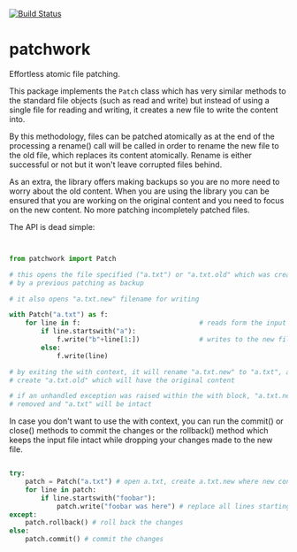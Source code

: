 [![Build Status](https://travis-ci.org/csernazs/patchwork.svg?branch=master)](https://travis-ci.org/csernazs/patchwork)

patchwork
=========

Effortless atomic file patching.

This package implements the `Patch` class which has very similar methods to
the standard file objects (such as read and write) but instead of using a
single file for reading and writing, it creates a new file to write the
content into.

By this methodology, files can be patched atomically as at the end of the
processing a rename() call will be called in order to rename the new file to
the old file, which replaces its content atomically.  Rename is either
successful or not but it won't leave corrupted files behind.

As an extra, the library offers making backups so you are no more need to
worry about the old content. When you are using the library you can be
ensured that you are working on the original content and you need to focus
on the new content. No more patching incompletely patched files.

The API is dead simple:

```python


from patchwork import Patch

# this opens the file specified ("a.txt") or "a.txt.old" which was created
# by a previous patching as backup

# it also opens "a.txt.new" filename for writing

with Patch("a.txt") as f:
    for line in f:                              # reads form the input file ("a.txt")
        if line.startswith("a"):
            f.write("b"+line[1:])               # writes to the new file ("a.txt.new")
        else:
            f.write(line)

# by exiting the with context, it will rename "a.txt.new" to "a.txt", and
# create "a.txt.old" which will have the original content

# if an unhandled exception was raised within the with block, "a.txt.new" will be
# removed and "a.txt" will be intact

```

In case you don't want to use the with context, you can run the commit() or
close() methods to commit the changes or the rollback() method which keeps
the input file intact while dropping your changes made to the new file.

```python

try:
    patch = Patch("a.txt") # open a.txt, create a.txt.new where new content will be written
    for line in patch:
        if line.startswith("foobar"):
            patch.write("foobar was here") # replace all lines starting with "foobar"
except:
    patch.rollback() # roll back the changes
else:
    patch.commit() # commit the changes

```

